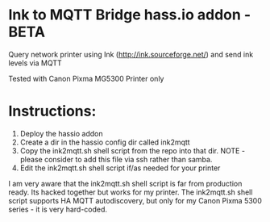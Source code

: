 # Ink to MQTT Bridge hass.io addon - BETA
Query network printer using Ink (http://ink.sourceforge.net/) and send ink levels via MQTT

Tested with Canon Pixma MG5300 Printer only

# Instructions:
1) Deploy the hassio addon
2) Create a dir in the hassio config dir called ink2mqtt
3) Copy the ink2mqtt.sh shell script from the repo into that dir. NOTE - please consider to add this file via ssh rather than samba.
4) Edit the ink2mqtt.sh shell script if/as needed for your printer

I am very aware that the ink2mqtt.sh shell script is far from production ready. Its hacked together but works for my printer.
The ink2mqtt.sh shell script supports HA MQTT autodiscovery, but only for my Canon Pixma 5300 series - it is very hard-coded.
